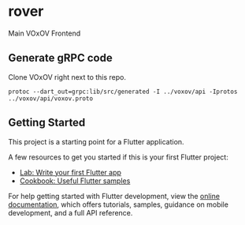 # rover

Main VOxOV Frontend

## Generate gRPC code

Clone VOxOV right next to this repo.

    protoc --dart_out=grpc:lib/src/generated -I ../voxov/api -Iprotos ../voxov/api/voxov.proto

## Getting Started

This project is a starting point for a Flutter application.

A few resources to get you started if this is your first Flutter project:

- [Lab: Write your first Flutter app](https://docs.flutter.dev/get-started/codelab)
- [Cookbook: Useful Flutter samples](https://docs.flutter.dev/cookbook)

For help getting started with Flutter development, view the
[online documentation](https://docs.flutter.dev/), which offers tutorials,
samples, guidance on mobile development, and a full API reference.
